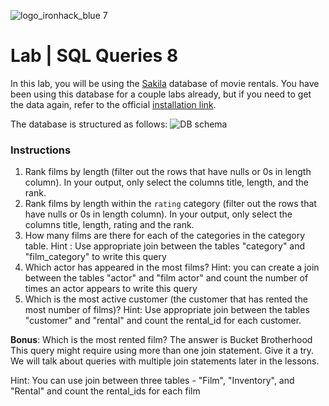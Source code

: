 ![logo_ironhack_blue 7](https://user-images.githubusercontent.com/23629340/40541063-a07a0a8a-601a-11e8-91b5-2f13e4e6b441.png)

# Lab | SQL Queries 8

In this lab, you will be using the [Sakila](https://dev.mysql.com/doc/sakila/en/) database of movie rentals. You have been using this database for a couple labs already, but if you need to get the data again, refer to the official [installation link](https://dev.mysql.com/doc/sakila/en/sakila-installation.html).

The database is structured as follows:
![DB schema](https://education-team-2020.s3-eu-west-1.amazonaws.com/data-analytics/database-sakila-schema.png)

### Instructions

1. Rank films by length (filter out the rows that have nulls or 0s in length column). In your output, only select the columns title, length, and the rank.  
2. Rank films by length within the `rating` category (filter out the rows that have nulls or 0s in length column). In your output, only select the columns title, length, rating and the rank.  
3. How many films are there for each of the categories in the category table. Hint : Use appropriate join between the tables "category" and "film_category" to write this query
4. Which actor has appeared in the most films? Hint: you can create a join between the tables "actor" and "film actor" and count the number of times an actor appears to write this query
5. Which is the most active customer (the customer that has rented the most number of films)? Hint: Use appropriate join between the tables "customer" and "rental" and count the rental_id for each customer.

**Bonus**: Which is the most rented film?
The answer is Bucket Brotherhood
This query might require using more than one join statement. Give it a try. We will talk about queries with multiple join statements later in the lessons.

Hint: You can use join between three tables - "Film", "Inventory", and "Rental" and count the rental_ids for each film
